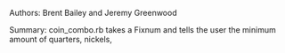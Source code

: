Authors: Brent Bailey and Jeremy Greenwood

Summary: coin_combo.rb takes a Fixnum and tells the user the minimum amount of quarters, nickels,